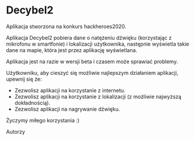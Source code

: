 # Decybel2
Aplikacja stworzona na konkurs hackheroes2020.

Aplikacja Decybel2 pobiera dane o natężeniu dźwięku (korzystając z mikrofonu w smartfonie) i lokalizacji użytkownika, następnie wyświetla takie dane na mapie, która jest przez aplikację wyświetlana.

Aplikacja jest na razie w wersji beta i czasem może sprawiać problemy.

Użytkowniku, aby cieszyć się możliwie najlepszym działaniem aplikacji, upewnij się że:
 * Zezwolisz aplikacji na korzystanie z internetu.
 * Zezwolisz aplikacji na korzystanie z lokalizacji (z możliwie najwyższą dokładnością).
 * Zezwolisz aplikacji na nagrywanie dźwięku.

Życzymy miłego korzystania :)

Autorzy
